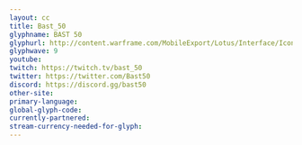 ```yaml
---
layout: cc
title: Bast_50
glyphname: BAST 50
glyphurl: http://content.warframe.com/MobileExport/Lotus/Interface/Icons/Player/ContentCreators/Bast50.png
glyphwave: 9
youtube: 
twitch: https://twitch.tv/bast_50
twitter: https://twitter.com/Bast50
discord: https://discord.gg/bast50
other-site: 
primary-language: 
global-glyph-code: 
currently-partnered: 
stream-currency-needed-for-glyph: 
---
```


